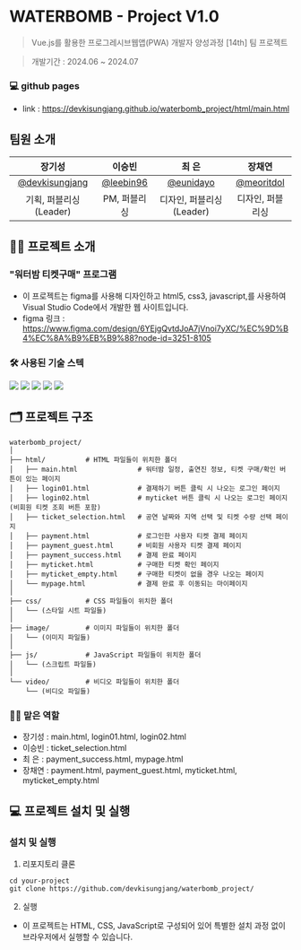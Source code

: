 # WATERBOMB - Project V1.0

> Vue.js를 활용한 프로그레시브웹앱(PWA) 개발자 양성과정 [14th] 팀 프로젝트

> 개발기간 : 2024.06 ~ 2024.07

### 💻 github pages

- link : <https://devkisungjang.github.io/waterbomb_project/html/main.html>

## 팀원 소개

| 장기성 | 이승빈 | 최 은 | 장채연 |
| :---: | :---: | :---: | :---: |
|  [@devkisungjang](https://github.com/devkisungjang) | [@leebin96](https://github.com/leebin96) | [@eunidayo](https://github.com/eunidayo) | [@meoritdol](https://github.com/meoritdol) |
| 기획, 퍼블리싱(Leader) | PM, 퍼블리싱 | 디자인, 퍼블리싱(Leader) | 디자인, 퍼블리싱 | 디자인, 퍼블리싱 |

## 💁‍♂️ 프로젝트 소개

### "워터밤 티켓구매" 프로그램

- 이 프로젝트는 figma를 사용해 디자인하고 html5, css3, javascript,를 사용하여 Visual Studio Code에서 개발한 웹 사이트입니다.
- figma 링크 : <https://www.figma.com/design/6YEjgQvtdJoA7jVnoi7yXC/%EC%9D%B4%EC%8A%B9%EB%B9%88?node-id=3251-8105>

### 🛠️ 사용된 기술 스텍

<img src="https://img.shields.io/badge/HTML5-E34F26?style=flat&logo=HTML5&logoColor=white"> <img src="https://img.shields.io/badge/CSS3-1572B6?style=flat&logo=CSS3&logoColor=white"> <img src="https://img.shields.io/badge/Javascript-F7DF1E?style=flat&logo=Javascript&logoColor=white"> <img src="https://img.shields.io/badge/Bootstrap-7952B3?style=flat&logo=Bootstrap&logoColor=white"> <img src="https://img.shields.io/badge/Figma-F24E1E?style=flat&logo=Figma&logoColor=white">
## 🗂️ 프로젝트 구조

```
waterbomb_project/
│
├── html/          # HTML 파일들이 위치한 폴더
│   ├── main.html               # 워터밤 일정, 출연진 정보, 티켓 구매/확인 버튼이 있는 페이지
│   ├── login01.html            # 결제하기 버튼 클릭 시 나오는 로그인 페이지
│   ├── login02.html            # myticket 버튼 클릭 시 나오는 로그인 페이지 (비회원 티켓 조회 버튼 포함)
│   ├── ticket_selection.html   # 공연 날짜와 지역 선택 및 티켓 수량 선택 페이지
│   ├── payment.html            # 로그인한 사용자 티켓 결제 페이지
│   ├── payment_guest.html      # 비회원 사용자 티켓 결제 페이지
│   ├── payment_success.html    # 결제 완료 페이지
│   ├── myticket.html           # 구매한 티켓 확인 페이지
│   ├── myticket_empty.html     # 구매한 티켓이 없을 경우 나오는 페이지
│   └── mypage.html             # 결제 완료 후 이동되는 마이페이지
│
├── css/           # CSS 파일들이 위치한 폴더
│   └── (스타일 시트 파일들)
│
├── image/         # 이미지 파일들이 위치한 폴더
│   └── (이미지 파일들)
│
├── js/            # JavaScript 파일들이 위치한 폴더
│   └── (스크립트 파일들)
│
└── video/         # 비디오 파일들이 위치한 폴더
    └── (비디오 파일들)
```

### 💁‍♂️ 맡은 역할
- 장기성 : main.html, login01.html, login02.html
- 이승빈 : ticket_selection.html
- 최 은 : payment_success.html, mypage.html 
- 장채연 : payment.html, payment_guest.html, myticket.html, myticket_empty.html

## 💻 프로젝트 설치 및 실행

### 설치 및 실행

1. 리포지토리 클론

```
cd your-project
git clone https://github.com/devkisungjang/waterbomb_project/
```

2. 실행

- 이 프로젝트는 HTML, CSS, JavaScript로 구성되어 있어 특별한 설치 과정 없이 브라우저에서 실행할 수 있습니다.


    
